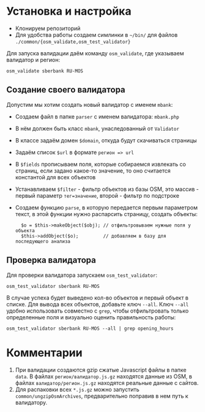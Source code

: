 Установка и настройка
=====================

* Клонируем репозиторий
* Для удобства работы создаем симлинки в `~/bin/` для файлов `./common/{osm_validate,osm_test_validator}`

Для запуска валидации даём команду `osm_validate`, где указываем валидатор и регион:

    osm_validate sberbank RU-MOS


Создание своего валидатора
--------------------------

Допустим мы хотим создать новый валидатор с именем `mbank`:
* Создаем файл в папке `parser` с именем валидатора: `mbank.php`
* В нём должен быть класс `mbank`, унаследованный от `Validator`
* В классе задаём домен `$domain`, откуда будут скачиваться страницы
* Задаём список `$url` в формате `регион => url`
* В `$fields` прописываем поля, которые собираемся извлекать со страниц, если задано какое-то значение, то оно считается константой для всех объектов
* Устанавливаем `$filter` - фильтр объектов из базы OSM, это массив - первый параметр `тег=значение`, второй - фильтр по подстроке
* Создаем функцию `parse`, в которую передается первым параметром текст, в этой функции нужно распарсить страницу, создать объекты:

        $o = $this->makeObject($obj); // отфильтровываем нужные поля у объекта
        $this->addObject($o);         // добавляем в базу для последующего анализа

Проверка валидатора
-------------------
Для проверки валидатора запускаем `osm_test_validator`:

    osm_test_validator sberbank RU-MOS

В случае успеха будет выведено кол-во объектов и первый объект в списке. Для вывода всех объектов, добавьте ключ `--all`.
Ключ `--all` удобно использовать совместно с `grep`, чтобы отфильтровать только определенные поля и визуально оценить правильность работы:

    osm_test_validator sberbank RU-MOS --all | grep opening_hours

Комментарии
===========

1. При валидации создаются gzip сжатые Javascript файлы в папке `data`. В файлах `регион/валидатор.js.gz`
находятся данные из OSM, в файлах `валидатор/регион.js.gz` находятся реальные данные с сайтов.
2. Для распаковки всех `*.js.gz` можно запустить `common/ungzipOsmArchives`, предварительно поправив в нем путь к валидатору.
